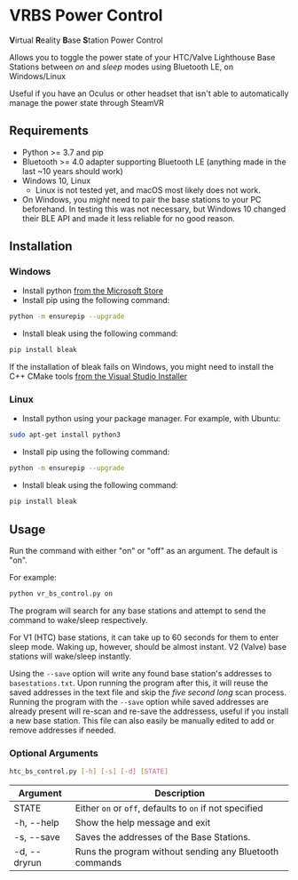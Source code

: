 # VRBS Power Control
**V**irtual **R**eality **B**ase **S**tation Power Control

Allows you to toggle the power state of your HTC/Valve Lighthouse Base Stations between *on* and *sleep* modes using Bluetooth LE, on Windows/Linux

Useful if you have an Oculus or other headset that isn't able to automatically manage the power state through SteamVR

## Requirements

- Python >= 3.7 and pip
- Bluetooth >= 4.0 adapter supporting Bluetooth LE (anything made in the last ~10 years should work)
- Windows 10, Linux
  - Linux is not tested yet, and macOS most likely does not work.
- On Windows, you *might* need to pair the base stations to your PC beforehand. In testing this was not necessary, but Windows 10 changed their BLE API and made it less reliable for no good reason.

## Installation

### Windows

- Install python [from the Microsoft Store](https://www.microsoft.com/store/productId/9PJPW5LDXLZ5) 
- Install pip using the following command:
```bash
python -m ensurepip --upgrade
```
- Install bleak using the following command:
```bash
pip install bleak 
```
If the installation of bleak fails on Windows, you might need to install the C++ CMake tools [from the Visual Studio Installer](https://visualstudio.microsoft.com/vs/community/)

### Linux

- Install python using your package manager. For example, with Ubuntu:
```bash
sudo apt-get install python3
```
- Install pip using the following command:
```bash
python -m ensurepip --upgrade
```
- Install bleak using the following command:
```bash
pip install bleak
```

## Usage

Run the command with either "on" or "off" as an argument. The default is "on".

For example:

```bash
python vr_bs_control.py on
```

The program will search for any base stations and attempt to send the command to wake/sleep respectively. 

For V1 (HTC) base stations, it can take up to 60 seconds for them to enter sleep mode. Waking up, however, should be almost instant. V2 (Valve) base stations will wake/sleep instantly.

Using the `--save` option will write any found base station's addresses to `basestations.txt`. Upon running the program after this, it will reuse the saved addresses in the text file and skip the *five second long* scan process. Running the program with the `--save` option while saved addresses are already present will re-scan and re-save the addressess, useful if you install a new base station. This file can also easily be manually edited to add or remove addresses if needed.

### Optional Arguments

```bash
htc_bs_control.py [-h] [-s] [-d] [STATE]
```

| Argument | Description |
| --- | --- |
| STATE | Either `on` or `off`, defaults to `on` if not specified |
| -h, --help | Show the help message and exit |
| -s, --save | Saves the addresses of the Base Stations. |
| -d, --dryrun | Runs the program without sending any Bluetooth commands |
